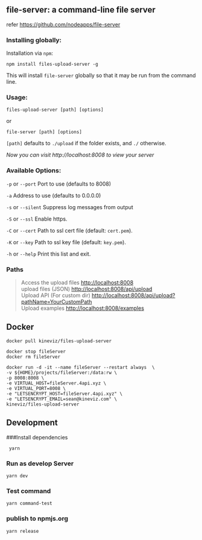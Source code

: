  
## file-server: a command-line file server  

 refer <https://github.com/nodeapps/file-server>
 
### Installing globally:

Installation via `npm`:

```
npm install files-upload-server -g
```
This will install `file-server` globally so that it may be run from the command line.


### Usage:

```
files-upload-server [path] [options]
```

or 

```
file-server [path] [options]
```

`[path]` defaults to `./upload` if the folder exists, and `./` otherwise.

*Now you can visit http://localhost:8008 to view your server*

 
### Available Options:

`-p` or `--port` Port to use (defaults to 8008)

`-a` Address to use (defaults to 0.0.0.0)

`-s` or `--silent` Suppress log messages from output  

`-S` or `--ssl` Enable https.

`-C` or `--cert` Path to ssl cert file (default: `cert.pem`).

`-K` or `--key` Path to ssl key file (default: `key.pem`).

`-h` or `--help` Print this list and exit.

### Paths
>Access the upload files <http://localhost:8008>  
>upload files (JSON) <http://localhost:8008/api/upload>  
>Upload API (For custom dir) <http://localhost:8008/api/upload?pathName=YourCustomPath>  
>Upload examples <http://localhost:8008/examples>

## Docker 

```
docker pull kineviz/files-upload-server

docker stop fileServer 
docker rm fileServer

docker run -d -it --name fileServer --restart always  \
-v ${HOME}/projects/fileServer:/data:rw \
-p 8008:8008 \
-e VIRTUAL_HOST=fileServer.4api.xyz \
-e VIRTUAL_PORT=8008 \
-e "LETSENCRYPT_HOST=fileServer.4api.xyz" \
-e "LETSENCRYPT_EMAIL=sean@kineviz.com" \
kineviz/files-upload-server
```

## Development
###Install dependencies

```
 yarn 
```

### Run as develop Server

```
yarn dev
```

### Test command

```
yarn command-test
```

### publish to npmjs.org

```
yarn release
```